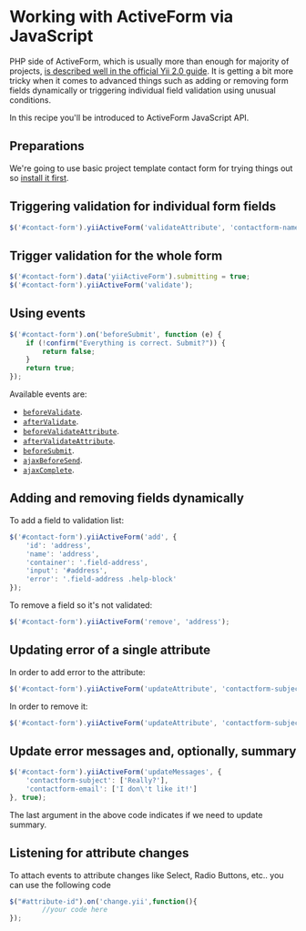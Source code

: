Working with ActiveForm via JavaScript
======================================

PHP side of ActiveForm, which is usually more than enough for majority of projects,
[is described well in the official Yii 2.0 guide](http://www.yiiframework.com/doc-2.0/guide-input-forms.html). It is getting
a bit more tricky when it comes to advanced things such as adding or removing form fields dynamically or triggering individual
field validation using unusual conditions.

In this recipe you'll be introduced to ActiveForm JavaScript API.

Preparations
------------

We're going to use basic project template contact form for trying things out so [install it first](http://www.yiiframework.com/doc-2.0/guide-start-installation.html).

Triggering validation for individual form fields
------------------------------------------------

```javascript
$('#contact-form').yiiActiveForm('validateAttribute', 'contactform-name');
```

Trigger validation for the whole form
-------------------------------------

```javascript
$('#contact-form').data('yiiActiveForm').submitting = true;
$('#contact-form').yiiActiveForm('validate');
```

Using events
------------

```javascript
$('#contact-form').on('beforeSubmit', function (e) {
	if (!confirm("Everything is correct. Submit?")) {
		return false;
	}
	return true;
});
```

Available events are:

- [`beforeValidate`](https://github.com/yiisoft/yii2/blob/master/framework/assets/yii.activeForm.js#L39).
- [`afterValidate`](https://github.com/yiisoft/yii2/blob/master/framework/assets/yii.activeForm.js#L50).
- [`beforeValidateAttribute`](https://github.com/yiisoft/yii2/blob/master/framework/assets/yii.activeForm.js#L64).
- [`afterValidateAttribute`](https://github.com/yiisoft/yii2/blob/master/framework/assets/yii.activeForm.js#L74).
- [`beforeSubmit`](https://github.com/yiisoft/yii2/blob/master/framework/assets/yii.activeForm.js#L83).
- [`ajaxBeforeSend`](https://github.com/yiisoft/yii2/blob/master/framework/assets/yii.activeForm.js#L93).
- [`ajaxComplete`](https://github.com/yiisoft/yii2/blob/master/framework/assets/yii.activeForm.js#L103).

Adding and removing fields dynamically
--------------------------------------

To add a field to validation list:

```javascript
$('#contact-form').yiiActiveForm('add', {
    'id': 'address',
    'name': 'address',
    'container': '.field-address',
    'input': '#address',
    'error': '.field-address .help-block'
});
```

To remove a field so it's not validated:

```javascript
$('#contact-form').yiiActiveForm('remove', 'address');
```

Updating error of a single attribute
------------------------------------

In order to add error to the attribute:

```javascript
$('#contact-form').yiiActiveForm('updateAttribute', 'contactform-subject', ["I have an error..."]);
```

In order to remove it:

```javascript
$('#contact-form').yiiActiveForm('updateAttribute', 'contactform-subject', '');
```

Update error messages and, optionally, summary
----------------------------------------------

```javascript
$('#contact-form').yiiActiveForm('updateMessages', {
    'contactform-subject': ['Really?'],
    'contactform-email': ['I don\'t like it!']
}, true);
```

The last argument in the above code indicates if we need to update summary.

Listening for attribute changes
--------------------------------
To attach events to attribute changes like Select, Radio Buttons, etc.. you can use the following code

```javascript
$("#attribute-id").on('change.yii',function(){
        //your code here
});
```
